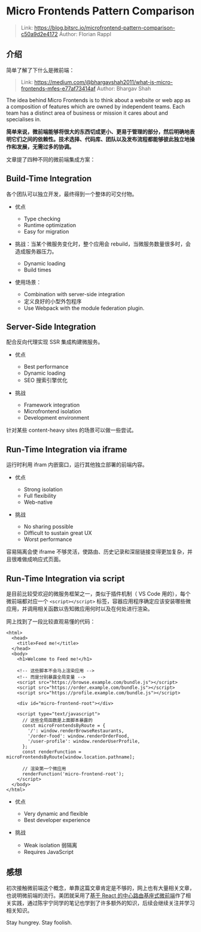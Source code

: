 # Micro Frontends Pattern Comparison

> Link: https://blog.bitsrc.io/microfrontend-pattern-comparison-c50a9d2e4172
> Author: Florian Rappl

## 介绍

简单了解了下什么是微前端：

> Link: https://medium.com/@bhargavshah2011/what-is-micro-frontends-mfes-e77af73414af
> Author: Bhargav Shah

The idea behind Micro Frontends is to think about a website or web app as a composition of features which are owned by independent teams. Each team has a distinct area of business or mission it cares about and specialises in.

**简单来说，微前端能够将很大的东西切成更小、更易于管理的部分，然后明确地表明它们之间的依赖性。技术选择、代码库、团队以及发布流程都能够彼此独立地操作和发展，无需过多的协调。**

文章提了四种不同的微前端集成方案：

## Build-Time Integration

各个团队可以独立开发，最终得到一个整体的可交付物。

- 优点

  - Type checking
  - Runtime optimization
  - Easy for migration

- 挑战：当某个微服务变化时，整个应用会 rebuild，当微服务数量很多时，会造成服务器压力。

  - Dynamic loading
  - Build times

- 使用场景：
  - Combination with server-side integration
  - 定义良好的小型外包程序
  - Use Webpack with the module federation plugin.

## Server-Side Integration

配合反向代理实现 SSR 集成构建微服务。

- 优点

  - Best performance
  - Dynamic loading
  - SEO 搜索引擎优化

- 挑战
  - Framework integration
  - Microfrontend isolation
  - Development environment

针对某些 content-heavy sites 的场景可以做一些尝试。

## Run-Time Integration via iframe

运行时利用 ifram 内嵌窗口，运行其他独立部署的前端内容。

- 优点

  - Strong isolation
  - Full flexibility
  - Web-native

- 挑战
  - No sharing possible
  - Difficult to sustain great UX
  - Worst performance

容易隔离会使 iframe 不够灵活，使路由、历史记录和深层链接变得更加复杂，并且很难做成响应式页面。

## Run-Time Integration via script

是目前比较受欢迎的微服务框架之一，类似于插件机制（ VS Code 用的），每个微前端都对应一个 `<script></script>` 标签，容器应用程序确定应该安装哪些微应用，并调用相关函数以告知微应用何时以及在何处进行渲染。

网上找到了一段比较直观易懂的代码：

```
<html>
  <head>
    <title>Feed me!</title>
  </head>
  <body>
    <h1>Welcome to Feed me!</h1>

    <!-- 这些脚本不会马上渲染应用 -->
    <!-- 而是分别暴露全局变量 -->
    <script src="https://browse.example.com/bundle.js"></script>
    <script src="https://order.example.com/bundle.js"></script>
    <script src="https://profile.example.com/bundle.js"></script>

    <div id="micro-frontend-root"></div>

    <script type="text/javascript">
      // 这些全局函数是上面脚本暴露的
      const microFrontendsByRoute = {
        '/': window.renderBrowseRestaurants,
        '/order-food': window.renderOrderFood,
        '/user-profile': window.renderUserProfile,
      };
      const renderFunction = microFrontendsByRoute[window.location.pathname];

      // 渲染第一个微应用
      renderFunction('micro-frontend-root');
    </script>
  </body>
</html>
```

- 优点

  - Very dynamic and flexible
  - Best developer experience

- 挑战
  - Weak isolation 弱隔离
  - Requires JavaScript

## 感想

初次接触微前端这个概念，单靠这篇文章肯定是不够的，网上也有大量相关文章，也说明微前端的流行。美团就采用了[基于 React 的中心路由基座式微前端](https://tech.meituan.com/2020/02/27/meituan-waimai-micro-frontends-practice.html)作了相关实践，通过陈宇宁同学的笔记也学到了许多额外的知识，后续会继续关注并学习相关知识。

Stay hungrey. Stay foolish.
